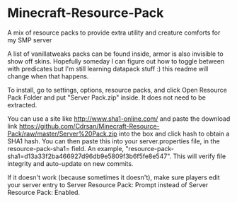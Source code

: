 # Minecraft-Resource-Pack
A mix of resource packs to provide extra utility and creature comforts for my SMP server

A list of vanillatweaks packs can be found inside, armor is also invisible to show off skins. Hopefully someday I can figure out how to toggle between with predicates but I'm still learning datapack stuff :) this readme will change when that happens.

To install, go to settings, options, resource packs, and click Open Resource Pack Folder and put "Server Pack.zip" inside. It does not need to be extracted.

You can use a site like http://www.sha1-online.com/ and paste the download link https://github.com/Cdrsan/Minecraft-Resource-Pack/raw/master/Server%20Pack.zip into the box and click hash to obtain a SHA1 hash. You can then paste this into your server.properties file, in the resource-pack-sha1= field. An example, "resource-pack-sha1=d13a33f2ba466927d96db9e5809f3b6f5fe8e547". This will verify file integrity and auto-update on new commits. 

If it doesn't work (because sometimes it doesn't), make sure players edit your server entry to Server Resource Pack: Prompt instead of Server Resource Pack: Enabled.

